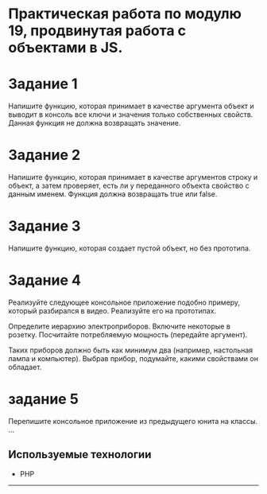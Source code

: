 # Практическая работа по модулю 19, продвинутая работа с объектами в JS.


# Задание 1

Напишите функцию, которая принимает в качестве аргумента объект и выводит в консоль все ключи и значения только собственных свойств. Данная функция не должна возвращать значение.

# Задание 2

Напишите функцию, которая принимает в качестве аргументов строку и объект, а затем проверяет, есть ли у переданного объекта свойство с данным именем. Функция должна возвращать true или false.

# Задание 3

Напишите функцию, которая создает пустой объект, но без прототипа.

# Задание 4

Реализуйте следующее консольное приложение подобно примеру, который разбирался в видео. Реализуйте его на прототипах.

Определите иерархию электроприборов. Включите некоторые в розетку. Посчитайте потребляемую мощность (передайте аргумент).

Таких приборов должно быть как минимум два (например, настольная лампа и компьютер). Выбрав прибор, подумайте, какими свойствами он обладает.

# задание 5

Перепишите консольное приложение из предыдущего юнита на классы.
…

## Используемые технологии

* PHP
 


---